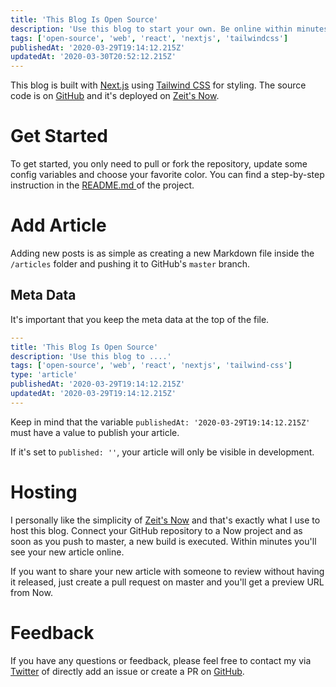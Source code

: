 ```yaml
---
title: 'This Blog Is Open Source'
description: 'Use this blog to start your own. Be online within minutes by add your data, choose your favorite color and write your first article.'
tags: ['open-source', 'web', 'react', 'nextjs', 'tailwindcss']
publishedAt: '2020-03-29T19:14:12.215Z'
updatedAt: '2020-03-30T20:52:12.215Z'
---
```


This blog is built with [Next.js](https://nextjs.org) using [Tailwind CSS](https://tailwindcss.com) for styling.
The source code is on [GitHub](https://github.com/lailo/lailo.ch) and it's deployed on [Zeit's Now](https://zeit.co).

# Get Started

To get started, you only need to pull or fork the repository, update some config variables and choose your favorite color.
You can find a step-by-step instruction in the [README.md ](https://github.com/lailo/lailo.ch/blob/master/README.md) of the project.

# Add Article

Adding new posts is as simple as creating a new Markdown file inside the `/articles` folder and pushing it to GitHub's `master` branch.

## Meta Data

It's important that you keep the meta data at the top of the file.

```yml
---
title: 'This Blog Is Open Source'
description: 'Use this blog to ....'
tags: ['open-source', 'web', 'react', 'nextjs', 'tailwind-css']
type: 'article'
publishedAt: '2020-03-29T19:14:12.215Z'
updatedAt: '2020-03-29T19:14:12.215Z'
---

```

Keep in mind that the variable `publishedAt: '2020-03-29T19:14:12.215Z'` must have a value to publish your article.

If it's set to `published: ''`, your article will only be visible in development.

# Hosting

I personally like the simplicity of [Zeit's Now](https://zeit.co) and that's exactly what I use to host this blog.
Connect your GitHub repository to a Now project and as soon as you push to master, a new build is executed.
Within minutes you'll see your new article online.

If you want to share your new article with someone to review without having it released, just create a pull request on master and you'll get a preview URL from Now.

# Feedback

If you have any questions or feedback, please feel free to contact my via [Twitter](https://twitter.com/lailo-ch) of directly add an issue or create a PR on [GitHub](https://github.com/lailo/lailo.ch).
